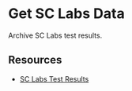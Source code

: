 # Get SC Labs Data

Archive SC Labs test results.

## Resources

- [SC Labs Test Results](https://client.sclabs.com/)
